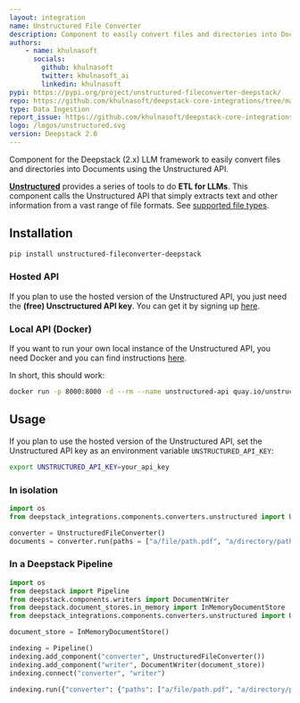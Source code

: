 ```yaml
---
layout: integration
name: Unstructured File Converter
description: Component to easily convert files and directories into Documents using the Unstructured API
authors:
    - name: khulnasoft
      socials:
        github: khulnasoft
        twitter: khulnasoft_ai
        linkedin: khulnasoft
pypi: https://pypi.org/project/unstructured-fileconverter-deepstack/
repo: https://github.com/khulnasoft/deepstack-core-integrations/tree/main/integrations/unstructured
type: Data Ingestion
report_issue: https://github.com/khulnasoft/deepstack-core-integrations/issues
logo: /logos/unstructured.svg
version: Deepstack 2.0
---
```


Component for the Deepstack (2.x) LLM framework to easily convert files and directories into Documents using the Unstructured API.

**[Unstructured](https://unstructured-io.github.io/unstructured/index.html)** provides a series of tools to do **ETL for LLMs**. This component calls the Unstructured API that simply extracts text and other information from a vast range of file formats. See [supported file types](https://unstructured-io.github.io/unstructured/api.html#supported-file-types).

## Installation

```bash
pip install unstructured-fileconverter-deepstack
```

### Hosted API
If you plan to use the hosted version of the Unstructured API, you just need the **(free) Unsctructured API key**. You can get it by signing up [here](https://unstructured.io/api-key-free).

### Local API (Docker)
If you want to run your own local instance of the Unstructured API, you need Docker and you can find instructions [here](https://unstructured-io.github.io/unstructured/api.html#using-docker-images).

In short, this should work:
```bash
docker run -p 8000:8000 -d --rm --name unstructured-api quay.io/unstructured-io/unstructured-api:latest --port 8000 --host 0.0.0.0
```

## Usage

If you plan to use the hosted version of the Unstructured API, set the Unstructured API key as an environment variable `UNSTRUCTURED_API_KEY`:
```bash
export UNSTRUCTURED_API_KEY=your_api_key
```

### In isolation
```python
import os
from deepstack_integrations.components.converters.unstructured import UnstructuredFileConverter

converter = UnstructuredFileConverter()
documents = converter.run(paths = ["a/file/path.pdf", "a/directory/path"])["documents"]
```

### In a Deepstack Pipeline
```python
import os
from deepstack import Pipeline
from deepstack.components.writers import DocumentWriter
from deepstack.document_stores.in_memory import InMemoryDocumentStore
from deepstack_integrations.components.converters.unstructured import UnstructuredFileConverter

document_store = InMemoryDocumentStore()

indexing = Pipeline()
indexing.add_component("converter", UnstructuredFileConverter())
indexing.add_component("writer", DocumentWriter(document_store))
indexing.connect("converter", "writer")

indexing.run({"converter": {"paths": ["a/file/path.pdf", "a/directory/path"]}})
```